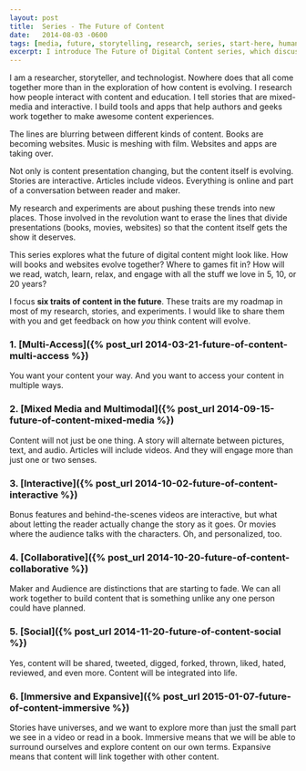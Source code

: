 ```yaml
---
layout: post
title:  Series - The Future of Content
date:   2014-08-03 -0600
tags: [media, future, storytelling, research, series, start-here, human-computer-interaction]
excerpt: I introduce The Future of Digital Content series, which discusses six traits I believe will be at the heart what content will look like in the coming years.
---
```


I am a researcher, storyteller, and technologist. Nowhere does that all come together more than in the exploration of how content is evolving. I research how people interact with content and education. I tell stories that are mixed-media and interactive. I build tools and apps that help authors and geeks work together to make awesome content experiences.

The lines are blurring between different kinds of content. Books are becoming websites. Music is meshing with film. Websites and apps are taking over.

Not only is content presentation changing, but the content itself is evolving. Stories are interactive. Articles include videos. Everything is online and part of a conversation between reader and maker.

My research and experiments are about pushing these trends into new places. Those involved in the revolution want to erase the lines that divide presentations (books, movies, websites) so that the content itself gets the show it deserves.

This series explores what the future of digital content might look like. How will books and websites evolve together? Where to games fit in? How will we read, watch, learn, relax, and engage with all the stuff we love in 5, 10, or 20 years?

I focus **six traits of content in the future**. These traits are my roadmap in most of my research, stories, and experiments. I would like to share them with you and get feedback on how _you_ think content will evolve.

### 1. [Multi-Access]({% post_url 2014-03-21-future-of-content-multi-access %})
You want your content your way. And you want to access your content in multiple ways.

### 2. [Mixed Media and Multimodal]({% post_url 2014-09-15-future-of-content-mixed-media %})
Content will not just be one thing. A story will alternate between pictures, text, and audio. Articles will include videos. And they will engage more than just one or two senses.

### 3. [Interactive]({% post_url 2014-10-02-future-of-content-interactive %})
Bonus features and behind-the-scenes videos are interactive, but what about letting the reader actually change the story as it goes. Or movies where the audience talks with the characters. Oh, and personalized, too.

### 4. [Collaborative]({% post_url 2014-10-20-future-of-content-collaborative %})
Maker and Audience are distinctions that are starting to fade. We can all work together to build content that is something unlike any one person could have planned.

### 5. [Social]({% post_url 2014-11-20-future-of-content-social %})
Yes, content will be shared, tweeted, digged, forked, thrown, liked, hated, reviewed, and even more. Content will be integrated into life.

### 6. [Immersive and Expansive]({% post_url 2015-01-07-future-of-content-immersive %})
Stories have universes, and we want to explore more than just the small part we see in a video or read in a book. Immersive means that we will be able to surround ourselves and explore content on our own terms. Expansive means that content will link together with other content.